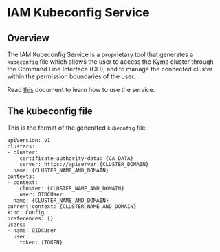 # IAM Kubeconfig Service

## Overview

The IAM Kubeconfig Service is a proprietary tool that generates a `kubeconfig` file which allows the user to access the Kyma cluster through the Command Line Interface (CLI), and to manage the connected cluster within the permission boundaries of the user.

Read [this](../../docs/security/03-01-iam-kubeconfig-service.md) document to learn how to use the service.

## The kubeconfig file

This is the format of the generated `kubecofig` file:

```
apiVersion: v1
clusters:
- cluster:
    certificate-authority-data: {CA_DATA}
    server: https://apiserver.{CLUSTER_DOMAIN}
  name: {CLUSTER_NAME_AND_DOMAIN}
contexts:
- context:
    cluster: {CLUSTER_NAME_AND_DOMAIN}
    user: OIDCUser
  name: {CLUSTER_NAME_AND_DOMAIN}
current-context: {CLUSTER_NAME_AND_DOMAIN}
kind: Config
preferences: {}
users:
- name: OIDCUser
  user:
    token: {TOKEN}
```
